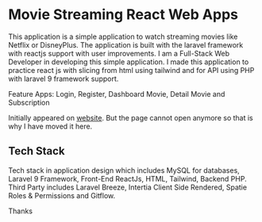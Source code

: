 # Movie Streaming React Web Apps

This application is a simple application to watch streaming movies like Netflix or DisneyPlus. The application is built with the laravel framework with reactjs support with user improvements. I am a Full-Stack Web Developer in developing this simple application. I made this application to practice react js with slicing from html using tailwind and for API using PHP with laravel 9 framework support.

Feature Apps: Login, Register, Dashboard Movie, Detail Movie and Subscription

Initially appeared on
[website](https://gist.github.com/PurpleBooth/109311bb0361f32d87a2). But the page cannot open anymore so that is why I have moved it here.

## Tech Stack

Tech stack in application design which includes MySQL for databases, Laravel 9 Framework, Front-End ReactJs, HTML, Tailwind, Backend PHP. Third Party includes Laravel Breeze, Intertia Client Side Rendered, Spatie Roles & Permissions and Gitflow.

Thanks
